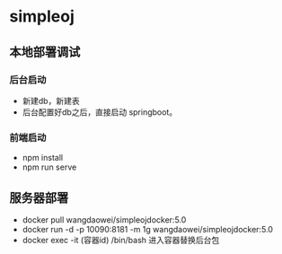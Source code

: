 # simpleoj

## 本地部署调试
### 后台启动
  - 新建db，新建表
  - 后台配置好db之后，直接启动 springboot。
  
### 前端启动
  - npm install
  - npm run serve
  

## 服务器部署

  - docker pull wangdaowei/simpleojdocker:5.0 
  - docker run -d -p 10090:8181 -m 1g  wangdaowei/simpleojdocker:5.0
  - docker exec -it (容器id) /bin/bash 进入容器替换后台包
